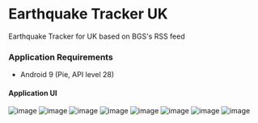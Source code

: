 # Earthquake Tracker UK
Earthquake Tracker for UK based on BGS's RSS feed

### Application Requirements
- Android 9 (Pie, API level 28)

#### Application UI
![image](https://user-images.githubusercontent.com/23151263/115957625-7a44ae00-a4fb-11eb-8896-4e92edf970ff.png)
![image](https://user-images.githubusercontent.com/23151263/115957722-fd660400-a4fb-11eb-8e0c-7283e3c26af3.png)
![image](https://user-images.githubusercontent.com/23151263/115957731-07880280-a4fc-11eb-8ae5-c457ccc12229.png)
![image](https://user-images.githubusercontent.com/23151263/115957735-0b1b8980-a4fc-11eb-97bc-e9e4725db983.png)
![image](https://user-images.githubusercontent.com/23151263/115957741-11aa0100-a4fc-11eb-8cff-b5b399607329.png)
![image](https://user-images.githubusercontent.com/23151263/115957745-153d8800-a4fc-11eb-8c86-a30b6b34c0f1.png)
![image](https://user-images.githubusercontent.com/23151263/115957750-1b336900-a4fc-11eb-8719-1b31065d7a50.png)
![image](https://user-images.githubusercontent.com/23151263/115957764-31412980-a4fc-11eb-8072-ccf5895c50ef.png)
